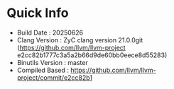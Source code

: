 # Quick Info
* Build Date : 20250626
* Clang Version : ZyC clang version 21.0.0git (https://github.com/llvm/llvm-project e2cc82b1777c3a5a2b66d9de60bb0eece8d55283)
* Binutils Version : master
* Compiled Based : https://github.com/llvm/llvm-project/commit/e2cc82b1

